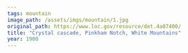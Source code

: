 ```yaml
---
tags: mountain
image_path: /assets/imgs/mountain/1.jpg
original_path: https://www.loc.gov/resource/det.4a07400/
title: "Crystal cascade, Pinkham Notch, White Mountains"
year: 1900
---
```



